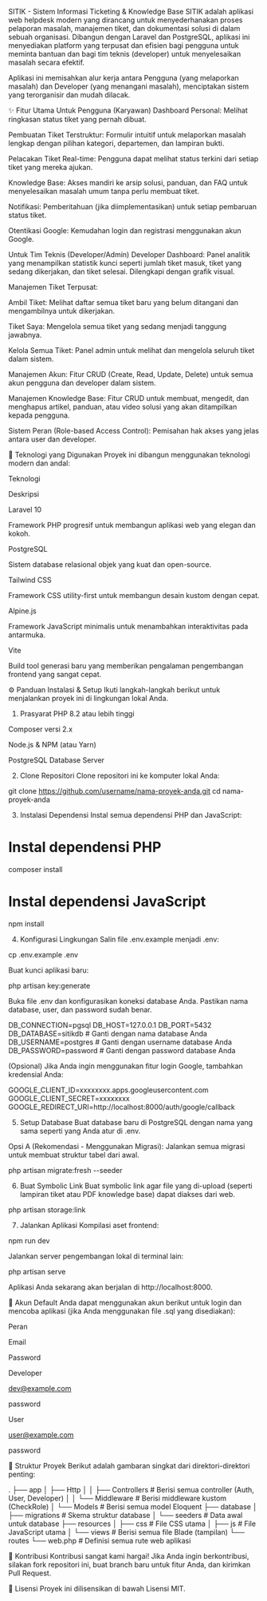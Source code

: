 SITIK - Sistem Informasi Ticketing & Knowledge Base
SITIK adalah aplikasi web helpdesk modern yang dirancang untuk menyederhanakan proses pelaporan masalah, manajemen tiket, dan dokumentasi solusi di dalam sebuah organisasi. Dibangun dengan Laravel dan PostgreSQL, aplikasi ini menyediakan platform yang terpusat dan efisien bagi pengguna untuk meminta bantuan dan bagi tim teknis (developer) untuk menyelesaikan masalah secara efektif.

Aplikasi ini memisahkan alur kerja antara Pengguna (yang melaporkan masalah) dan Developer (yang menangani masalah), menciptakan sistem yang terorganisir dan mudah dilacak.

✨ Fitur Utama
Untuk Pengguna (Karyawan)
Dashboard Personal: Melihat ringkasan status tiket yang pernah dibuat.

Pembuatan Tiket Terstruktur: Formulir intuitif untuk melaporkan masalah lengkap dengan pilihan kategori, departemen, dan lampiran bukti.

Pelacakan Tiket Real-time: Pengguna dapat melihat status terkini dari setiap tiket yang mereka ajukan.

Knowledge Base: Akses mandiri ke arsip solusi, panduan, dan FAQ untuk menyelesaikan masalah umum tanpa perlu membuat tiket.

Notifikasi: Pemberitahuan (jika diimplementasikan) untuk setiap pembaruan status tiket.

Otentikasi Google: Kemudahan login dan registrasi menggunakan akun Google.

Untuk Tim Teknis (Developer/Admin)
Developer Dashboard: Panel analitik yang menampilkan statistik kunci seperti jumlah tiket masuk, tiket yang sedang dikerjakan, dan tiket selesai. Dilengkapi dengan grafik visual.

Manajemen Tiket Terpusat:

Ambil Tiket: Melihat daftar semua tiket baru yang belum ditangani dan mengambilnya untuk dikerjakan.

Tiket Saya: Mengelola semua tiket yang sedang menjadi tanggung jawabnya.

Kelola Semua Tiket: Panel admin untuk melihat dan mengelola seluruh tiket dalam sistem.

Manajemen Akun: Fitur CRUD (Create, Read, Update, Delete) untuk semua akun pengguna dan developer dalam sistem.

Manajemen Knowledge Base: Fitur CRUD untuk membuat, mengedit, dan menghapus artikel, panduan, atau video solusi yang akan ditampilkan kepada pengguna.

Sistem Peran (Role-based Access Control): Pemisahan hak akses yang jelas antara user dan developer.

🚀 Teknologi yang Digunakan
Proyek ini dibangun menggunakan teknologi modern dan andal:

Teknologi

Deskripsi

Laravel 10

Framework PHP progresif untuk membangun aplikasi web yang elegan dan kokoh.

PostgreSQL

Sistem database relasional objek yang kuat dan open-source.

Tailwind CSS

Framework CSS utility-first untuk membangun desain kustom dengan cepat.

Alpine.js

Framework JavaScript minimalis untuk menambahkan interaktivitas pada antarmuka.

Vite

Build tool generasi baru yang memberikan pengalaman pengembangan frontend yang sangat cepat.

⚙️ Panduan Instalasi & Setup
Ikuti langkah-langkah berikut untuk menjalankan proyek ini di lingkungan lokal Anda.

1. Prasyarat
PHP 8.2 atau lebih tinggi

Composer versi 2.x

Node.js & NPM (atau Yarn)

PostgreSQL Database Server

2. Clone Repositori
Clone repositori ini ke komputer lokal Anda:

git clone https://github.com/username/nama-proyek-anda.git
cd nama-proyek-anda

3. Instalasi Dependensi
Instal semua dependensi PHP dan JavaScript:

# Instal dependensi PHP
composer install

# Instal dependensi JavaScript
npm install

4. Konfigurasi Lingkungan
Salin file .env.example menjadi .env:

cp .env.example .env

Buat kunci aplikasi baru:

php artisan key:generate

Buka file .env dan konfigurasikan koneksi database Anda. Pastikan nama database, user, dan password sudah benar.

DB_CONNECTION=pgsql
DB_HOST=127.0.0.1
DB_PORT=5432
DB_DATABASE=sitikdb # Ganti dengan nama database Anda
DB_USERNAME=postgres # Ganti dengan username database Anda
DB_PASSWORD=password # Ganti dengan password database Anda

(Opsional) Jika Anda ingin menggunakan fitur login Google, tambahkan kredensial Anda:

GOOGLE_CLIENT_ID=xxxxxxxx.apps.googleusercontent.com
GOOGLE_CLIENT_SECRET=xxxxxxxx
GOOGLE_REDIRECT_URI=http://localhost:8000/auth/google/callback

5. Setup Database
Buat database baru di PostgreSQL dengan nama yang sama seperti yang Anda atur di .env.

Opsi A (Rekomendasi - Menggunakan Migrasi): Jalankan semua migrasi untuk membuat struktur tabel dari awal.

php artisan migrate:fresh --seeder

6. Buat Symbolic Link
Buat symbolic link agar file yang di-upload (seperti lampiran tiket atau PDF knowledge base) dapat diakses dari web.

php artisan storage:link

7. Jalankan Aplikasi
Kompilasi aset frontend:

npm run dev

Jalankan server pengembangan lokal di terminal lain:

php artisan serve

Aplikasi Anda sekarang akan berjalan di http://localhost:8000.

🔑 Akun Default
Anda dapat menggunakan akun berikut untuk login dan mencoba aplikasi (jika Anda menggunakan file .sql yang disediakan):

Peran

Email

Password

Developer

dev@example.com

password

User

user@example.com

password

📂 Struktur Proyek
Berikut adalah gambaran singkat dari direktori-direktori penting:

.
├── app
│   ├── Http
│   │   ├── Controllers   # Berisi semua controller (Auth, User, Developer)
│   │   └── Middleware    # Berisi middleware kustom (CheckRole)
│   └── Models            # Berisi semua model Eloquent
├── database
│   ├── migrations        # Skema struktur database
│   └── seeders           # Data awal untuk database
├── resources
│   ├── css               # File CSS utama
│   ├── js                # File JavaScript utama
│   └── views             # Berisi semua file Blade (tampilan)
└── routes
    └── web.php           # Definisi semua rute web aplikasi

🤝 Kontribusi
Kontribusi sangat kami hargai! Jika Anda ingin berkontribusi, silakan fork repositori ini, buat branch baru untuk fitur Anda, dan kirimkan Pull Request.

📄 Lisensi
Proyek ini dilisensikan di bawah Lisensi MIT.
